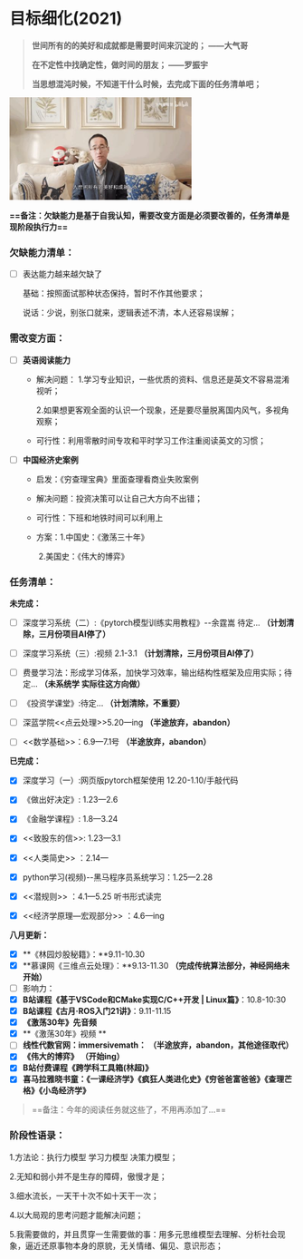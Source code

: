 # 目标细化(2021)



> **世间所有的的美好和成就都是需要时间来沉淀的；**     **——大气哥**
>
> **在不定性中找确定性，做时间的朋友；       ——罗振宇**
>
> **当思想混沌时候，不知道干什么时候，去完成下面的任务清单吧；**

<img src="目标细化2021.assets/image-20210228115433382.png" alt="image-20210228115433382" style="zoom:67%;" />



**==备注：欠缺能力是基于自我认知，需要改变方面是必须要改善的，任务清单是现阶段执行力==**

### 欠缺能力清单：

- [ ] 表达能力越来越欠缺了

  基础：按照面试那种状态保持，暂时不作其他要求；
  
  说话：少说，别张口就来，逻辑表述不清，本人还容易误解；



### 需改变方面：

- [ ] **英语阅读能力**

  - 解决问题： 1.学习专业知识，一些优质的资料、信息还是英文不容易混淆视听；

    ​				     2.如果想更客观全面的认识一个现象，还是要尽量脱离国内风气，多视角观察；

  - 可行性：利用零散时间专攻和平时学习工作注重阅读英文的习惯；

- [ ] **中国经济史案例**
  
  - 启发：《穷查理宝典》里面查理看商业失败案例
  
  - 解决问题：投资决策可以让自己大方向不出错；
  
  - 可行性：下班和地铁时间可以利用上
  
  - 方案：1.中国史：《激荡三十年》
  
    ​			2.美国史：《伟大的博弈》



### **任务清单：**

**未完成：**

- [ ] 深度学习系统（二）:《pytorch模型训练实用教程》--余霆嵩 待定...                                                   **（计划清除，三月份项目AI停了）**
- [ ] 深度学习系统（三）:视频   2.1-3.1                                                                                                          **（计划清除，三月份项目AI停了）**
- [ ] 费曼学习法：形成学习体系，加快学习效率，输出结构性框架及应用实际；待定...                           **（未系统学 实际往这方向做）**
- [ ] 《投资学课堂》:待定...                                                                                                                              **（计划清除，不重要）**

- [ ] 深蓝学院<<点云处理>>5.20—ing                                                                                                             **（半途放弃，abandon）**
- [ ] <<数学基础>>：6.9—7.1号                                                                                                                       **（半途放弃，abandon）**

**已完成：**

- [x] 深度学习（一）:网页版pytorch框架使用  12.20-1.10/手敲代码
- [x] 《做出好决定》: 1.23—2.6
- [x] 《金融学课程》: 1.8—3.24
- [x] <<致股东的信>>: 1.23—3.1
- [x] <<人类简史>>  ：2.14—
- [x] python学习(视频)--黑马程序员系统学习：1.25—2.28
- [x] <<潜规则>>  ：4.1—5.25 听书形式读完
- [x] <<经济学原理—宏观部分>>  ：4.6—ing



**八月更新：**

- [x] **《林园炒股秘籍》：**9.11-10.30
- [x] **慕课网《三维点云处理》：**9.13-11.30                                                                                                    **（完成传统算法部分，神经网络未开始）**
- [ ] 影响力：                                                                                                                                        
- [x] **B站课程《基于VSCode和CMake实现C/C++开发 | Linux篇》**：10.8-10:30
- [x] **B站课程《古月·ROS入门21讲》**：9.11-11.15
- [x] **《激荡30年》先音频**			
- [x] **《激荡30年》视频																										 			       	 **
- [ ] **线性代数官网：immersivemath：**                                                                                                       **（半途放弃，abandon，其他途径取代）**
- [x] **《伟大的博弈》**                                                                                                                                          **（开始ing）**                                        
- [x] **B站付费课程《跨学科工具箱(林超)》**
- [x] **喜马拉雅晓书童：《一课经济学》《疯狂人类进化史》《穷爸爸富爸爸》《查理芒格》《小岛经济学》**

>  ==备注：今年的阅读任务就这些了，不用再添加了...==



### 阶段性语录：

1.方法论：执行力模型 学习力模型 决策力模型；

2.无知和弱小并不是生存的障碍，傲慢才是；

3.细水流长，一天干十次不如十天干一次；

4.以大局观的思考问题才能解决问题；

5.我需要做的，并且贯穿一生需要做的事：用多元思维模型去理解、分析社会现象，逼近还原事物本身的原貌，无关情绪、偏见、意识形态；

